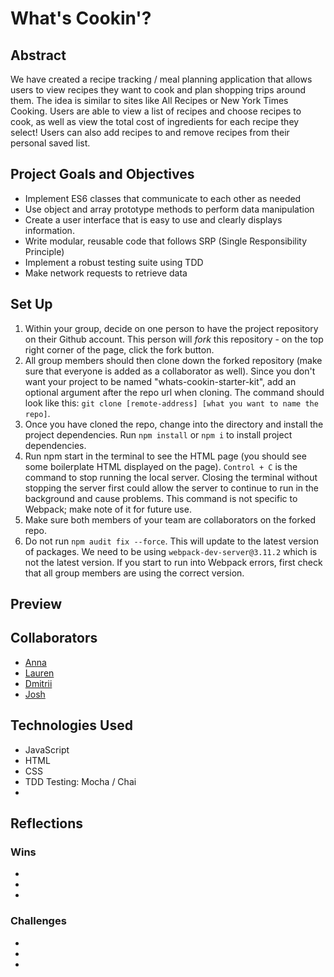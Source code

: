 # What's Cookin'?

## Abstract

We have created a recipe tracking / meal planning application that allows users to view recipes they want to cook and plan shopping trips around them. The idea is similar to sites like All Recipes or New York Times Cooking. Users are able to view a list of recipes and choose recipes to cook, as well as view the total cost of ingredients for each recipe they select! Users can also add recipes to and remove recipes from their personal saved list. 

## Project Goals and Objectives

- Implement ES6 classes that communicate to each other as needed
- Use object and array prototype methods to perform data manipulation
- Create a user interface that is easy to use and clearly displays information.
- Write modular, reusable code that follows SRP (Single Responsibility Principle)
- Implement a robust testing suite using TDD
- Make network requests to retrieve data

## Set Up

1. Within your group, decide on one person to have the project repository on their Github account. This person will *fork* this repository - on the top right corner of the page, click the fork button.
2. All group members should then clone down the forked repository (make sure that everyone is added as a collaborator as well). Since you don't want your project to be named "whats-cookin-starter-kit", add an optional argument after the repo url when cloning. The command should look like this: `git clone [remote-address] [what you want to name the repo]`.
3. Once you have cloned the repo, change into the directory and install the project dependencies. Run `npm install` or `npm i` to install project dependencies.
4. Run npm start in the terminal to see the HTML page (you should see some boilerplate HTML displayed on the page). `Control + C` is the command to stop running the local server. Closing the terminal without stopping the server first could allow the server to continue to run in the background and cause problems. This command is not specific to Webpack; make note of it for future use.
5. Make sure both members of your team are collaborators on the forked repo.
6. Do not run `npm audit fix --force`. This will update to the latest version of packages. We need to be using `webpack-dev-server@3.11.2` which is not the latest version. If you start to run into Webpack errors, first check that all group members are using the correct version.

## Preview



## Collaborators

- [Anna](https://github.com/AnnaPete)
- [Lauren](https://github.com/LaurenBlack5280)
- [Dmitrii](https://github.com/dgubko)
- [Josh](https://github.com/JPierce28)

## Technologies Used

- JavaScript
- HTML
- CSS
- TDD Testing: Mocha / Chai
- 

## Reflections

### Wins
- 
- 
- 

### Challenges
- 
- 
- 
 